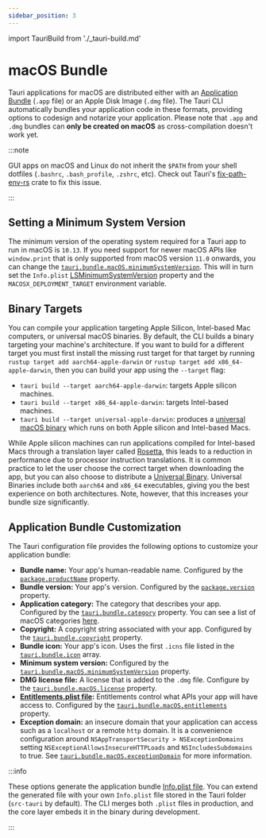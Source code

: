 ```yaml
---
sidebar_position: 3
---
```


import TauriBuild from './\_tauri-build.md'

# macOS Bundle

Tauri applications for macOS are distributed either with an [Application Bundle][] (`.app` file) or an Apple Disk Image (`.dmg` file). The Tauri CLI automatically bundles your application code in these formats, providing options to codesign and notarize your application. Please note that `.app` and `.dmg` bundles can **only be created on macOS** as cross-compilation doesn't work yet.

:::note

GUI apps on macOS and Linux do not inherit the `$PATH` from your shell dotfiles (`.bashrc`, `.bash_profile`, `.zshrc`, etc). Check out Tauri's [fix-path-env-rs][] crate to fix this issue.

:::

<TauriBuild />

## Setting a Minimum System Version

The minimum version of the operating system required for a Tauri app to run in macOS is `10.13`. If you need support for newer macOS APIs like `window.print` that is only supported from macOS version `11.0` onwards, you can change the [`tauri.bundle.macOS.minimumSystemVersion`][]. This will in turn set the `Info.plist` [LSMinimumSystemVersion][] property and the `MACOSX_DEPLOYMENT_TARGET` environment variable.

## Binary Targets

You can compile your application targeting Apple Silicon, Intel-based Mac computers, or universal macOS binaries. By default, the CLI builds a binary targeting your machine's architecture. If you want to build for a different target you must first install the missing rust target for that target by running `rustup target add aarch64-apple-darwin` or `rustup target add x86_64-apple-darwin`, then you can build your app using the `--target` flag:

- `tauri build --target aarch64-apple-darwin`: targets Apple silicon machines.
- `tauri build --target x86_64-apple-darwin`: targets Intel-based machines.
- `tauri build --target universal-apple-darwin`: produces a [universal macOS binary][] which runs on both Apple silicon and Intel-based Macs.

While Apple silicon machines can run applications compiled for Intel-based Macs through a translation layer called [Rosetta][], this leads to a reduction in performance due to processor instruction translations. It is common practice to let the user choose the correct target when downloading the app, but you can also choose to distribute a [Universal Binary][universal macos binary]. Universal Binaries include both `aarch64` and `x86_64` executables, giving you the best experience on both architectures. Note, however, that this increases your bundle size significantly.

## Application Bundle Customization

The Tauri configuration file provides the following options to customize your application bundle:

- **Bundle name:** Your app's human-readable name. Configured by the [`package.productName`][] property.
- **Bundle version:** Your app's version. Configured by the [`package.version`][] property.
- **Application category:** The category that describes your app. Configured by the [`tauri.bundle.category`][] property. You can see a list of macOS categories [here][macos app categories].
- **Copyright:** A copyright string associated with your app. Configured by the [`tauri.bundle.copyright`][] property.
- **Bundle icon:** Your app's icon. Uses the first `.icns` file listed in the [`tauri.bundle.icon`][] array.
- **Minimum system version:** Configured by the [`tauri.bundle.macOS.minimumSystemVersion`][] property.
- **DMG license file:** A license that is added to the `.dmg` file. Configure by the [`tauri.bundle.macOS.license`][] property.
- **[Entitlements.plist file][]:** Entitlements control what APIs your app will have access to. Configured by the [`tauri.bundle.macOS.entitlements`][] property.
- **Exception domain:** an insecure domain that your application can access such as a `localhost` or a remote `http` domain. It is a convenience configuration around `NSAppTransportSecurity > NSExceptionDomains` setting `NSExceptionAllowsInsecureHTTPLoads` and `NSIncludesSubdomains` to true. See [`tauri.bundle.macOS.exceptionDomain`][] for more information.

:::info

These options generate the application bundle [Info.plist file][]. You can extend the generated file with your own `Info.plist` file stored in the Tauri folder (`src-tauri` by default). The CLI merges both `.plist` files in production, and the core layer embeds it in the binary during development.

:::

[Application Bundle]: https://developer.apple.com/library/archive/documentation/CoreFoundation/Conceptual/CFBundles/BundleTypes/BundleTypes.html
[`tauri.bundle.macOS.minimumSystemVersion`]: ../../api/config.md#macconfig.minimumsystemversion
[LSMinimumSystemVersion]: https://developer.apple.com/documentation/bundleresources/information_property_list/lsminimumsystemversion
[universal macOS binary]: https://developer.apple.com/documentation/apple-silicon/building-a-universal-macos-binary
[universal macos binary]: https://developer.apple.com/documentation/apple-silicon/building-a-universal-macos-binary
[Rosetta]: https://support.apple.com/en-gb/HT211861
[macos app categories]: https://developer.apple.com/app-store/categories/
[`package.productName`]: ../../api/config.md#packageconfig.productname
[`package.version`]: ../../api/config.md#packageconfig.version
[`tauri.bundle.category`]: ../../api/config.md#bundleconfig.category
[`tauri.bundle.copyright`]: ../../api/config.md#bundleconfig.copyright
[`tauri.bundle.icon`]: ../../api/config.md#bundleconfig.icon
[`tauri.bundle.macOS.license`]: ../../api/config.md#bundleconfig.icon
[Entitlements.plist file]: https://developer.apple.com/documentation/bundleresources/entitlements
[`tauri.bundle.macOS.entitlements`]: ../../api/config.md#macconfig.entitlements
[`tauri.bundle.macOS.exceptionDomain`]: ../../api/config.md#macconfig.exceptiondomain
[Info.plist file]: https://developer.apple.com/library/archive/documentation/General/Reference/InfoPlistKeyReference/Introduction/Introduction.html
[fix-path-env-rs]: https://github.com/tauri-apps/fix-path-env-rs
